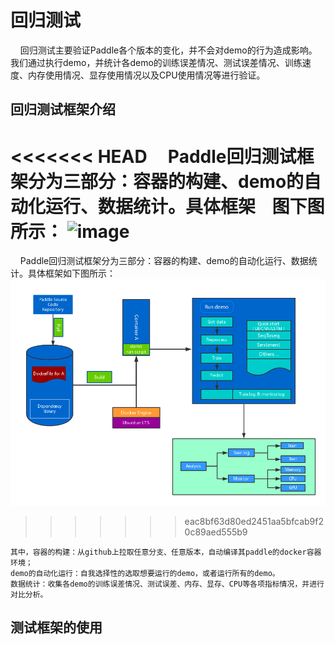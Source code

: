# 回归测试
     回归测试主要验证Paddle各个版本的变化，并不会对demo的行为造成影响。我们通过执行demo，并统计各demo的训练误差情况、测试误差情况、训练速度、内存使用情况、显存使用情况以及CPU使用情况等进行验证。
     
## 回归测试框架介绍
<<<<<<< HEAD
     Paddle回归测试框架分为三部分：容器的构建、demo的自动化运行、数据统计。具体框架
    图下图所示：
    ![image](https://github.com/dayhaha/regtest/raw/master/regression.png)
=======
     Paddle回归测试框架分为三部分：容器的构建、demo的自动化运行、数据统计。具体框架如下图所示：
    ![image](https://github.com/beckett1124/regtest/raw/master/regression.png)
>>>>>>> eac8bf63d80ed2451aa5bfcab9f20c89aed555b9
    
    其中，容器的构建：从github上拉取任意分支、任意版本，自动编译其paddle的docker容器环境；
    demo的自动化运行：自我选择性的选取想要运行的demo，或者运行所有的demo。
    数据统计：收集各demo的训练误差情况、测试误差、内存、显存、CPU等各项指标情况，并进行对比分析。
    
## 测试框架的使用

